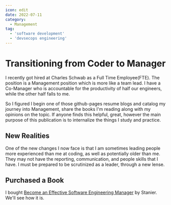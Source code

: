 ```yaml
---
icon: edit
date: 2022-07-11
category:
  - Management
tag:
  - 'software development'
  - 'devsecops engineering'
---
```


# Transitioning from Coder to Manager

I recently got hired at Charles Schwab as a Full Time Employee(FTE). The position is a Management position which is more like a team lead. I have a Co-Manager who is accountable for the productivity of half our engineers, while the other half falls to me.

So I figured I begin one of those github-pages resume blogs and catalog my journey into Management, share the books I'm reading along with my opinions on the topic. If anyone finds this helpful, great, however the main purpose of this publication is to internalize the things I study and practice.

## New Realities

One of the new changes I now face is that I am sometimes leading people more experienced than me at coding, as well as potentially older than me. They may not have the reporting, communication, and people skills that I have. I must be prepared to be scrutinized as a leader, through a new lense.

## Purchased a Book

I bought [Become an Effective Software Engineering Manager](https://www.amazon.com/Become-Effective-Software-Engineering-Manager/dp/1680507249) by Stanier. We'll see how it is.

